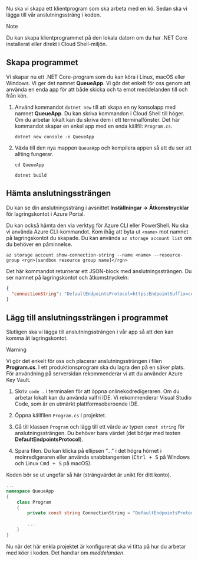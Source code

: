 Nu ska vi skapa ett klientprogram som ska arbeta med en kö. Sedan ska vi lägga till vår anslutningssträng i koden.

> [!NOTE]
> Du kan skapa klientprogrammet på den lokala datorn om du har .NET Core installerat eller direkt i Cloud Shell-miljön.

## <a name="create-the-application"></a>Skapa programmet

Vi skapar nu ett .NET Core-program som du kan köra i Linux, macOS eller Windows. Vi ger det namnet **QueueApp**. Vi gör det enkelt för oss genom att använda en enda app för att både skicka och ta emot meddelanden till och från kön.

1. Använd kommandot `dotnet new` till att skapa en ny konsolapp med namnet **QueueApp**. Du kan skriva kommandon i Cloud Shell till höger. Om du arbetar lokalt kan du skriva dem i ett terminalfönster. Det här kommandot skapar en enkel app med en enda källfil: `Program.cs`.

    ```azurecli
    dotnet new console -n QueueApp
    ```

1. Växla till den nya mappen `QueueApp` och kompilera appen så att du ser att allting fungerar.

    ```azurecli
    cd QueueApp
    ```

    ```azurecli
    dotnet build
    ```

## <a name="get-your-connection-string"></a>Hämta anslutningssträngen

Du kan se din anslutningssträng i avsnittet **Inställningar -> Åtkomstnycklar** för lagringskontot i Azure Portal.

Du kan också hämta den via verktyg för Azure CLI eller PowerShell. Nu ska vi använda Azure CLI-kommandot. Kom ihåg att byta ut `<name>` mot namnet på lagringskontot du skapade. Du kan använda `az storage account list` om du behöver en påminnelse.

```azurecli
az storage account show-connection-string --name <name> --resource-group <rgn>[sandbox resource group name]</rgn>
```

Det här kommandot returnerar ett JSON-block med anslutningssträngen. Du ser namnet på lagringskontot och åtkomstnyckeln:

```json
{
  "connectionString": "DefaultEndpointsProtocol=https;EndpointSuffix=core.windows.net;AccountName=<name>;AccountKey=vyw6aKz2PtSAgQ4ljJQgJFgxbCETdXt39ZyYQ5fLqoBJj/gT+43TbrhoVco7Rqj/AAJVlvFORRfnYqGHiX9QcQ=="
}
```

## <a name="add-the-connection-string-to-the-application"></a>Lägg till anslutningssträngen i programmet

Slutligen ska vi lägga till anslutningssträngen i vår app så att den kan komma åt lagringskontot.

> [!WARNING]
> Vi gör det enkelt för oss och placerar anslutningssträngen i filen **Program.cs**. I ett produktionsprogram ska du lagra den på en säker plats. För användning på serversidan rekommenderar vi att du använder Azure Key Vault.

1. Skriv `code .` i terminalen för att öppna onlinekodredigeraren. Om du arbetar lokalt kan du använda valfri IDE. Vi rekommenderar Visual Studio Code, som är en utmärkt plattformsoberoende IDE.

1. Öppna källfilen `Program.cs` i projektet.

1. Gå till klassen `Program` och lägg till ett värde av typen `const string` för anslutningssträngen. Du behöver bara värdet (det börjar med texten **DefaultEndpointsProtocol**).

1. Spara filen. Du kan klicka på ellipsen ”...” i det högra hörnet i molnredigeraren eller använda snabbtangenten (<kbd>Ctrl + S</kbd> på Windows och Linux <kbd>Cmd + S</kbd> på macOS).

Koden bör se ut ungefär så här (strängvärdet är unikt för ditt konto).

```csharp
...
namespace QueueApp
{
    class Program
    {
        private const string ConnectionString = "DefaultEndpointsProtocol=https; ...";
        
        ...
    }
}
```

Nu när det här enkla projektet är konfigurerat ska vi titta på hur du arbetar med köer i koden. Det handlar om _meddelanden_.